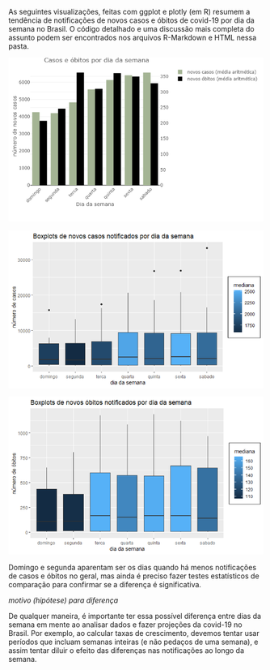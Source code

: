 As seguintes visualizações, feitas com ggplot e plotly (em R) resumem a tendência de notificações de novos casos e óbitos de covid-19 por dia da semana no Brasil. O código detalhado e uma discussão mais completa do assunto podem ser encontrados nos arquivos R-Markdown e HTML nessa pasta.

![](images/cases_weekday_plotly.png)

![](images/boxplot_casos.png)

![](images/boxplot_obitos.png)

Domingo e segunda aparentam ser os dias quando há menos notificações de casos e óbitos no geral, mas ainda é preciso fazer testes estatísticos de comparação para confirmar se a diferença é significativa.

*motivo (hipótese) para diferença*

De qualquer maneira, é importante ter essa possível diferença entre dias da semana em mente ao analisar dados e fazer projeções da covid-19 no Brasil. Por exemplo, ao calcular taxas de crescimento, devemos tentar usar períodos que incluam semanas inteiras (e não pedaços de uma semana), e assim tentar diluir o efeito das diferenças nas notificações ao longo da semana. 
